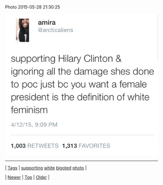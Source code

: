 <!--
title: Photo 2015-05-28 21
date: 2020-06-28T15:27:00.081Z
tags: supporting, white, bigoted, photo
-->


Photo 2015-05-28 21:30:25

![](120133145489-0.jpg)

<!--BOTTOM-POST-NAVIGATION-->
---

| [Tags](tags.md) | [supporting](tag-supporting.md) [white](tag-white.md) [bigoted](tag-bigoted.md) [photo](tag-photo.md) |

| [Newer](120131956289.md) | [Top](index.md) | [Older](120134403779.md) |